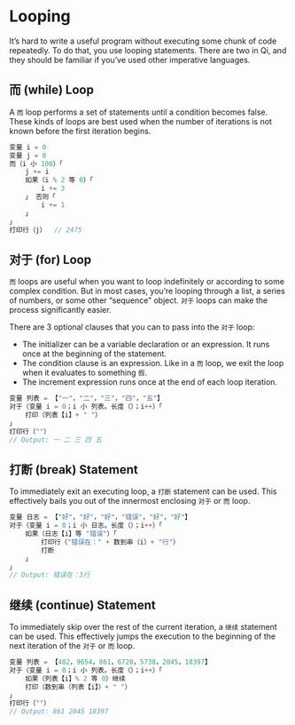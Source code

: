 # Looping
It’s hard to write a useful program without executing some chunk of code repeatedly. To do that, you use looping statements. There are two in Qi, and they should be familiar if you’ve used other imperative languages.
## 而 (while) Loop
A ```而``` loop performs a set of statements until a condition becomes false. These kinds of loops are best used when the number of iterations is not known before the first iteration begins.
```c
变量 i = 0
变量 j = 0
而（i 小 100）「
    j += i
    如果（i % 2 等 0）「
        i += 3
    」 否则「
        i += 1
    」
」
打印行（j）  // 2475
```
## 对于 (for) Loop
```而``` loops are useful when you want to loop indefinitely or according to some complex condition. But in most cases, you’re looping through a list, a series of numbers, or some other “sequence” object. ```对于``` loops can make the process significantly easier.

There are 3 optional clauses that you can to pass into the ```对于``` loop:
- The initializer can be a variable declaration or an expression. It runs once at the beginning of the statement.
- The condition clause is an expression. Like in a ```而``` loop, we exit the loop when it evaluates to something ```假```.
- The increment expression runs once at the end of each loop iteration.
```c
变量 列表 = 【"一"，"二"，"三"，"四"，"五"】
对于（变量 i = 0；i 小 列表。长度（）；i++）「
    打印（列表【i】+ " "）
」
打印行（""）
// Output: 一 二 三 四 五
```

## 打断 (break) Statement
To immediately exit an executing loop, a ```打断``` statement can be used. This effectively bails you out of the innermost enclosing ```对于``` or ```而``` loop.
```c
变量 日志 = 【"好"，"好"，"好"，"错误"，"好"，"好"】
对于（变量 i = 0；i 小 日志。长度（）；i++）「
    如果（日志【i】等 "错误"）「
        打印行（"错误在：" + 数到串（i）+ "行"）
        打断
    」
」
// Output: 错误在：3行
```
## 继续 (continue) Statement
To immediately skip over the rest of the current iteration, a ```继续``` statement can be used. This effectively jumps the execution to the beginning of the next iteration of the  ```对于``` or ```而``` loop.
```c
变量 列表 = 【482，9654，861，6720，5738，2045，18397】
对于（变量 i = 0；i 小 列表。长度（）；i++）「
    如果（列表【i】% 2 等 0）继续
    打印（数到串（列表【i】）+ " "）
」
打印行（""）
// Output: 861 2045 18397
```